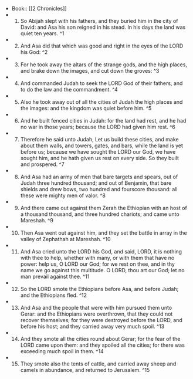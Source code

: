- Book:: [[2 Chronicles]]
- 1. So Abijah slept with his fathers, and they buried him in the city of David: and Asa his son reigned in his stead. In his days the land was quiet ten years. ^1
- 2. And Asa did that which was good and right in the eyes of the LORD his God: ^2
- 3. For he took away the altars of the strange gods, and the high places, and brake down the images, and cut down the groves: ^3
- 4. And commanded Judah to seek the LORD God of their fathers, and to do the law and the commandment. ^4
- 5. Also he took away out of all the cities of Judah the high places and the images: and the kingdom was quiet before him. ^5
- 6. And he built fenced cities in Judah: for the land had rest, and he had no war in those years; because the LORD had given him rest. ^6
- 7. Therefore he said unto Judah, Let us build these cities, and make about them walls, and towers, gates, and bars, while the land is yet before us; because we have sought the LORD our God, we have sought him, and he hath given us rest on every side. So they built and prospered. ^7
- 8. And Asa had an army of men that bare targets and spears, out of Judah three hundred thousand; and out of Benjamin, that bare shields and drew bows, two hundred and fourscore thousand: all these were mighty men of valor. ^8
- 9. And there came out against them Zerah the Ethiopian with an host of a thousand thousand, and three hundred chariots; and came unto Mareshah. ^9
- 10. Then Asa went out against him, and they set the battle in array in the valley of Zephathah at Mareshah. ^10
- 11. And Asa cried unto the LORD his God, and said, LORD, it is nothing with thee to help, whether with many, or with them that have no power: help us, O LORD our God; for we rest on thee, and in thy name we go against this multitude. O LORD, thou art our God; let no man prevail against thee. ^11
- 12. So the LORD smote the Ethiopians before Asa, and before Judah; and the Ethiopians fled. ^12
- 13. And Asa and the people that were with him pursued them unto Gerar: and the Ethiopians were overthrown, that they could not recover themselves; for they were destroyed before the LORD, and before his host; and they carried away very much spoil. ^13
- 14. And they smote all the cities round about Gerar; for the fear of the LORD came upon them: and they spoiled all the cities; for there was exceeding much spoil in them. ^14
- 15. They smote also the tents of cattle, and carried away sheep and camels in abundance, and returned to Jerusalem. ^15
